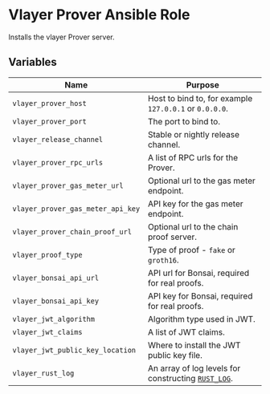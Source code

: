 # Vlayer Prover Ansible Role

Installs the vlayer Prover server.

## Variables

| Name | Purpose |
| --- | --- |
| `vlayer_prover_host` | Host to bind to, for example `127.0.0.1` or `0.0.0.0`. |
| `vlayer_prover_port` | The port to bind to. |
| `vlayer_release_channel` | Stable or nightly release channel. |
| `vlayer_prover_rpc_urls` | A list of RPC urls for the Prover. |
| `vlayer_prover_gas_meter_url` | Optional url to the gas meter endpoint. |
| `vlayer_prover_gas_meter_api_key` | API key for the gas meter endpoint. |
| `vlayer_prover_chain_proof_url` | Optional url to the chain proof server. |
| `vlayer_proof_type` | Type of proof - `fake` or `groth16`. |
| `vlayer_bonsai_api_url` | API url for Bonsai, required for real proofs. |
| `vlayer_bonsai_api_key` | API key for Bonsai, required for real proofs. |
| `vlayer_jwt_algorithm` | Algorithm type used in JWT. |
| `vlayer_jwt_claims` | A list of JWT claims. |
| `vlayer_jwt_public_key_location` | Where to install the JWT public key file. |
| `vlayer_rust_log` | An array of log levels for constructing [`RUST_LOG`](https://rust-lang-nursery.github.io/rust-cookbook/development_tools/debugging/config_log.html). |
